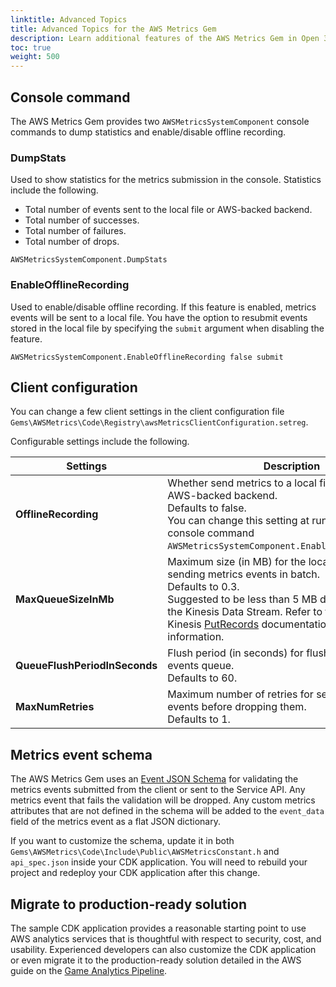 ```yaml
---
linktitle: Advanced Topics
title: Advanced Topics for the AWS Metrics Gem
description: Learn additional features of the AWS Metrics Gem in Open 3D Engine (O3DE) that go beyond the basics.
toc: true
weight: 500
---
```


## Console command

The AWS Metrics Gem provides two `AWSMetricsSystemComponent` console commands to dump statistics and enable/disable offline recording.

### DumpStats

Used to show statistics for the metrics submission in the console. Statistics include the following.

* Total number of events sent to the local file or AWS-backed backend.
* Total number of successes.
* Total number of failures.
* Total number of drops.

```console
AWSMetricsSystemComponent.DumpStats
```

### EnableOfflineRecording

Used to enable/disable offline recording. If this feature is enabled, metrics events will be sent to a local file. You have the option to resubmit events stored in the local file by specifying the `submit` argument when disabling the feature.

```console
AWSMetricsSystemComponent.EnableOfflineRecording false submit
```

## Client configuration

You can change a few client settings in the client configuration file `Gems\AWSMetrics\Code\Registry\awsMetricsClientConfiguration.setreg`.

Configurable settings include the following.

| Settings | Description |
| --- | --- |
| **OfflineRecording** | Whether send metrics to a local file instead of the AWS-backed backend. <br> Defaults to false. <br> You can change this setting at runtime using the console command `AWSMetricsSystemComponent.EnableOfflineRecording`. |
| **MaxQueueSizeInMb** | Maximum size (in MB) for the local buffer for sending metrics events in batch. <br> Defaults to 0.3. <br> Suggested to be less than 5 MB due to the limit for the Kinesis Data Stream. Refer to the Amazon Kinesis [PutRecords](https://docs.aws.amazon.com/kinesis/latest/APIReference/API_PutRecords.html) documentation for more information.
| **QueueFlushPeriodInSeconds** | Flush period (in seconds) for flushing the metrics events queue. <br> Defaults to 60. |
| **MaxNumRetries** | Maximum number of retries for sending metrics events before dropping them. <br> Defaults to 1. |

## Metrics event schema

The AWS Metrics Gem uses an [Event JSON Schema](./event-schema/) for validating the metrics events submitted from the client or sent to the Service API. Any metrics event that fails the validation will be dropped. Any custom metrics attributes that are not defined in the schema will be added to the `event_data` field of the metrics event as a flat JSON dictionary.

If you want to customize the schema, update it in both `Gems\AWSMetrics\Code\Include\Public\AWSMetricsConstant.h` and `api_spec.json` inside your CDK application. You will need to rebuild your project and redeploy your CDK application after this change.

## Migrate to production-ready solution

The sample CDK application provides a reasonable starting point to use AWS analytics services that is thoughtful with respect to security, cost, and usability. Experienced developers can also customize the CDK application or even migrate it to the production-ready solution detailed in the AWS guide on the [Game Analytics Pipeline](https://aws.amazon.com/solutions/implementations/game-analytics-pipeline/).
